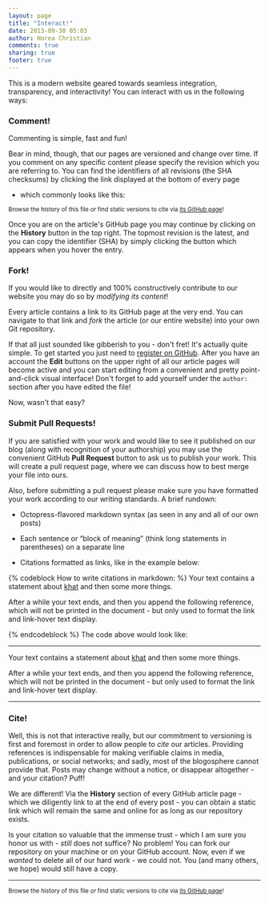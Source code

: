 ```yaml
---
layout: page
title: "Interact!"
date: 2013-09-30 05:03
author: Horea Christian
comments: true
sharing: true
footer: true
---
```


This is a modern website geared towards seamless integration, transparency, and interactivity! 
You can interact with us in the following ways:

### Comment!
Commenting is simple, fast and fun!

Bear in mind, though, that our pages are versioned and change over time.
If you comment on any specific content please specify the revision which you are referring to.
You can find the identifiers of all revisions (the SHA checksums) by clicking the link displayed at the bottom of every page
- which commonly looks like this:

<sup>Browse the history of this file *or* find static versions to cite via [its GitHub page](https://github.com/TheChymera/chymeric_tutorials/blob/master/source/interact/index.markdown)!</sup>

Once you are on the article's GitHub page you may continue by clicking on the **History** button in the top right.
The topmost revision is the latest, and you can copy the identifier (SHA) by simply clicking the button which appears when you hover the entry.


### Fork!
If you would like to directly and 100% constructively contribute to our website you may do so by *modifying its content*!

Every article contains a link to its GitHub page at the very end. You can navigate to that link and *fork* the article (or our entire website) into your own Git repository.

If that all just sounded like gibberish to you - don't fret! 
It's actually quite simple.
To get started you just need to [register on GitHub](https://github.com/).
After you have an account the **Edit** buttons on the upper right of all our article pages will become active and you can start editing from a convenient and pretty point-and-click visual interface!
Don't forget to add yourself under the ```author:``` section after you have edited the file!

Now, wasn't that easy?


### Submit Pull Requests!
If you are satisfied with your work and would like to see it published on our blog (along with recognition of your authorship) you may use the convenient GitHub **Pull Request** button to ask us to publish your work.
This will create a pull request page, where we can discuss how to best merge your file into ours.

Also, before submitting a pull request please make sure you have formatted your work according to our writing standards.
A brief rundown:

* Octopress-flavored markdown syntax (as seen in any and all of our own posts)

* Each sentence or “block of meaning” (think long statements in parentheses) on a separate line

* Citations formatted as links, like in the example below:

{% codeblock How to write citations in markdown: %}
Your text contains a statement about [khat][giannini1986] and then some more things.

After a while your text ends, and then you append the following reference, which will not be printed in the document - but only used to format the link and link-hover text display.

[giannini1986]: https://www.ncbi.nlm.nih.gov/pubmed/3734955 "Giannini AJ, Burge H, Shaheen JM, Price WA (1986). “Khat: another drug of abuse?”. Journal of Psychoactive Drugs 18 (2): 155–8."
{% endcodeblock %}
The code above would look like:

---

Your text contains a statement about [khat][giannini1986] and then some more things.

After a while your text ends, and then you append the following reference, which will not be printed in the document - but only used to format the link and link-hover text display.

[giannini1986]: https://www.ncbi.nlm.nih.gov/pubmed/3734955 "Giannini AJ, Burge H, Shaheen JM, Price WA (1986). “Khat: another drug of abuse?”. Journal of Psychoactive Drugs 18 (2): 155–8."

---

### Cite!
Well, this is not that interactive really, but our commitment to versioning is first and foremost in order to allow people to *cite* our articles.
Providing references is indispensable for making verifiable claims in media, publications, or social networks;
and sadly, most of the blogosphere cannot provide that.
Posts may change without a notice, or disappear altogether - 
and your citation? Puff!
 
We are different! 
Via the **History** section of every GitHub article page - which we diligently link to at the end of every post - you can obtain a static link which will remain the same and online for as long as our repository exists.

Is your citation so valuable that the immense trust - which I am sure you honor us with - *still* does not suffice?
No problem!
You can fork our repository on your machine or on your GitHub account.
Now, even if we *wanted* to delete all of our hard work - we could not.
You (and many others, we hope) would still have a copy.   

---
<sup>Browse the history of this file *or* find static versions to cite via [its GitHub page](https://github.com/TheChymera/chymeric_tutorials/blob/master/source/interact/index.markdown)!</sup>

